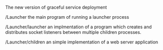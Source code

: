 The new version of graceful service deployment

/Launcher
the main program of running a launcher process

/Launcher/launcher
an implmentation of a program which creates and distributes socket listeners between multiple children processes.

/Launcher/children
an simple implementation of a web server application